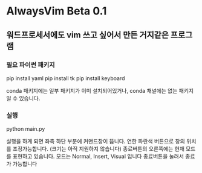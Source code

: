 # AlwaysVim Beta 0.1
## 워드프로세서에도 vim 쓰고 싶어서 만든 거지같은 프로그램
### 필요 파이썬 패키지
pip install yaml
pip install tk
pip install keyboard

conda 패키지에는 일부 패키지가 이미 설치되어있거나, conda 채널에는 없는 패키지일 수 있습니다.

### 실행
python main.py

실행을 하게 되면 좌측 하단 부분에 커맨드창이 뜹니다.
연한 파란색 버튼으로 창의 위치를 조정가능합니다. (크기는 아직 지원하지 않습니다)
종료버튼의 오른쪽에는 현재 모드를 표현하고 있습니다. 모드는 Normal, Insert, Visual 입니다
종료버튼을 눌러서 종료가 가능합니다
